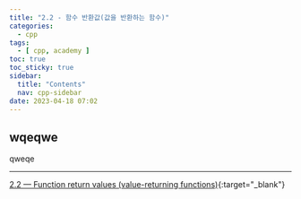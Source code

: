 ```yaml
---
title: "2.2 - 함수 반환값(값을 반환하는 함수)"
categories:
  - cpp
tags:
  - [ cpp, academy ]
toc: true
toc_sticky: true
sidebar:
  title: "Contents"
  nav: cpp-sidebar
date: 2023-04-18 07:02
---
```


## wqeqwe

qweqe

---

[2.2 — Function return values (value-returning functions)](https://www.learncpp.com/cpp-tutorial/function-return-values-value-returning-functions/){:target="_blank"}

<!--

<div class="notice--info" markdown="1">
<span class="notice-title">
**TITLE**
</span>

BODY
</div>

-->